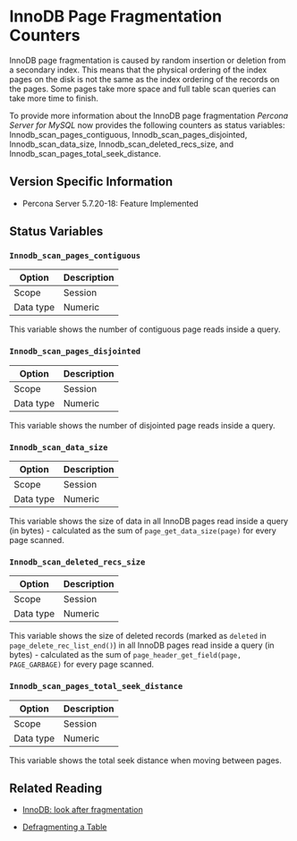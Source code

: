 # InnoDB Page Fragmentation Counters

InnoDB page fragmentation is caused by random insertion or deletion from a
secondary index. This means that the physical ordering of the index pages on
the disk is not the same as the index ordering of the records on the pages.  Some pages take more space and full table scan queries can take more time to finish.

To provide more information about the InnoDB page fragmentation *Percona Server for MySQL* now provides the following counters as status variables:
Innodb_scan_pages_contiguous,
Innodb_scan_pages_disjointed, Innodb_scan_data_size,
Innodb_scan_deleted_recs_size, and
Innodb_scan_pages_total_seek_distance.

## Version Specific Information

* Percona Server 5.7.20-18: Feature Implemented

## Status Variables

### `Innodb_scan_pages_contiguous`

| Option    | Description |
| --------- | ----------- |
| Scope     | Session     |
| Data type | Numeric     |

This variable shows the number of contiguous page reads inside a query.

### `Innodb_scan_pages_disjointed`

| Option    | Description |
| --------- | ----------- |
| Scope     | Session     |
| Data type | Numeric     |

This variable shows the number of disjointed page reads inside a query.

### `Innodb_scan_data_size`

| Option    | Description |
| --------- | ----------- |
| Scope     | Session     |
| Data type | Numeric     |

This variable shows the size of data in all InnoDB pages read inside a
query (in bytes) - calculated as the sum of `page_get_data_size(page)` for
every page scanned.

### `Innodb_scan_deleted_recs_size`

| Option    | Description |
| --------- | ----------- |
| Scope     | Session     |
| Data type | Numeric     |

This variable shows the size of deleted records (marked as `deleted` in
`page_delete_rec_list_end()`) in all InnoDB pages read inside a query
(in bytes) - calculated as the sum of `page_header_get_field(page,
PAGE_GARBAGE)` for every page scanned.

### `Innodb_scan_pages_total_seek_distance`

| Option    | Description |
| --------- | ----------- |
| Scope     | Session     |
| Data type | Numeric     |

This variable shows the total seek distance when moving between pages.

## Related Reading

* [InnoDB: look after fragmentation](https://www.percona.com/blog/2009/11/05/innodb-look-after-fragmentation/)

* [Defragmenting a Table](https://dev.mysql.com/doc/refman/5.7/en/innodb-file-defragmenting.html)

